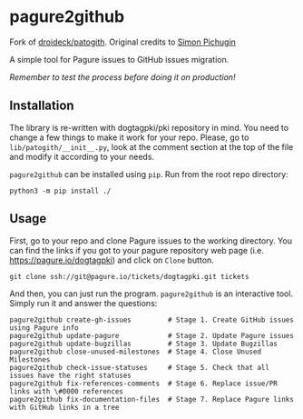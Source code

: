 # pagure2github

Fork of [droideck/patogith](https://github.com/droideck/patogith). Original credits to [Simon Pichugin](https://github.com/droideck)

A simple tool for Pagure issues to GitHub issues migration.

*Remember to test the process before doing it on production!*

## Installation

The library is re-written with dogtagpki/pki repository in mind. You need to change a few things to make it work for your repo.
Please, go to `lib/patogith/__init__.py`, look at the comment section at the top of the file and modify it according to your needs.

`pagure2github` can be installed using `pip`. Run from the root repo directory:

    python3 -m pip install ./

## Usage

First, go to your repo and clone Pagure issues to the working directory. You can find the links if
you got to your pagure repository web page (i.e. https://pagure.io/dogtagpki) and click on `Clone` button.

    git clone ssh://git@pagure.io/tickets/dogtagpki.git tickets

And then, you can just run the program.
`pagure2github` is an interactive tool. Simply run it and answer the questions:

    pagure2github create-gh-issues         # Stage 1. Create GitHub issues using Pagure info
    pagure2github update-pagure            # Stage 2. Update Pagure issues
    pagure2github update-bugzillas         # Stage 3. Update Bugzillas
    pagure2github close-unused-milestones  # Stage 4. Close Unused Milestones
    pagure2github check-issue-statuses     # Stage 5. Check that all issues have the right statuses
    pagure2github fix-references-comments  # Stage 6. Replace issue/PR links with \#0000 references
    pagure2github fix-documentation-files  # Stage 7. Replace Pagure links with GitHub links in a tree
